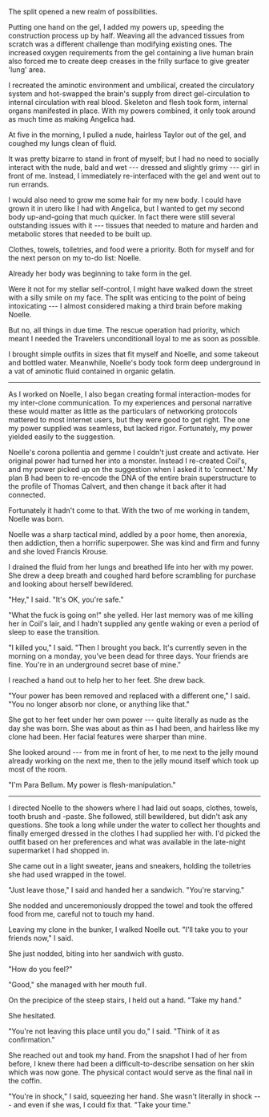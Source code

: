 The split opened a new realm of possibilities.

Putting one hand on the gel, I added my powers up, speeding the construction process up by half.
Weaving all the advanced tissues from scratch was a different challenge than modifying existing ones.
The increased oxygen requirements from the gel containing a live human brain also forced me to create
deep creases in the frilly surface to give greater 'lung' area.

I recreated the aminotic environment and umbilical, created the circulatory system and hot-swapped
the brain's supply from direct gel-circulation to internal circulation with real blood. Skeleton
and flesh took form, internal organs manifested in place. With my powers combined, it only took around
as much time as making Angelica had.

At five in the morning, I pulled a nude, hairless Taylor out of the gel, and coughed my lungs clean
of fluid.

It was pretty bizarre to stand in front of myself; but I had no need to socially interact with
the nude, bald and wet --- dressed and slightly grimy --- girl in front of me. Instead, I immediately
re-interfaced with the gel and went out to run errands.

I would also need to grow me some hair for my new body. I could have grown it in utero like I had
with Angelica, but I wanted to get my second body up-and-going that much quicker. In fact there
were still several outstanding issues with it --- tissues that needed to mature and harden and
metabolic stores that needed to be built up.

Clothes, towels, toiletries, and food were a priority. Both for myself and for the next person on my to-do list: Noelle.

Already her body was beginning to take form in the gel.

Were it not for my stellar self-control, I might have walked down the street with a silly smile on
my face. The split was enticing to the point of being intoxicating --- I almost considered making a third
brain before making Noelle.

But no, all things in due time. The rescue operation had priority, which meant I needed the Travelers
unconditionall loyal to me as soon as possible.

I brought simple outfits in sizes that fit myself and Noelle, and some takeout and bottled water. Meanwhile,
Noelle's body took form deep underground in a vat of aminotic fluid contained in organic gelatin.

----

As I worked on Noelle, I also began creating formal interaction-modes for my inter-clone communication.
To my experiences and personal narrative these would matter as little as the particulars of networking
protocols mattered to most internet users, but they were good to get right. The one my power supplied was
seamless, but lacked rigor. Fortunately, my power yielded easily to the suggestion.

Noelle's corona pollentia and gemme I couldn't just create and activate. Her original power had turned her
into a monster. Instead I re-created Coil's, and my power picked up on the suggestion when I asked it to
'connect.' My plan B had been to re-encode the DNA of the entire brain superstructure to the profile of Thomas
Calvert, and then change it back after it had connected.

Fortunately it hadn't come to that. With the two of me working in tandem, Noelle was born.

Noelle was a sharp tactical mind, addled by a poor home, then anorexia, then addiction, then a
horrific superpower. She was kind and firm and funny and she loved Francis Krouse.

I drained the fluid from her lungs and breathed life into her with my power. She drew a deep breath
and coughed hard before scrambling for purchase and looking about herself bewildered.

"Hey," I said. "It's OK, you're safe."

"What the fuck is going on!" she yelled. Her last memory was of me killing her in Coil's lair, and I
hadn't supplied any gentle waking or even a period of sleep to ease the transition.

"I killed you," I said. "Then I brought you back. It's currently seven
in the morning on a monday, you've been dead for three days. Your friends are fine. You're
in an underground secret base of mine."

I reached a hand out to help her to her feet. She drew back.

"Your power has been removed and replaced with a different one," I said. "You no longer absorb
nor clone, or anything like that." 

She got to her feet under her own power --- quite literally as nude as the day she was born. She was
about as thin as I had been, and hairless like my clone had been. Her facial features were sharper than
mine.

She looked around --- from me in front of her, to me next to the jelly mound already working on the
next me, then to the jelly mound itself which took up most of the room.

"I'm Para Bellum. My power is flesh-manipulation."

----

I directed Noelle to the showers where I had laid out soaps, clothes, towels, tooth brush and -paste.
She followed, still bewildered, but didn't ask any questions. She took a long while under the water
to collect her thoughts and finally emerged dressed in the clothes I had supplied her with. I'd picked
the outfit based on her preferences and what was available in the late-night supermarket I had shopped in.

She came out in a light sweater, jeans and sneakers, holding the toiletries she had used wrapped in the towel.

"Just leave those," I said and handed her a sandwich. "You're starving."

She nodded and unceremoniously dropped the towel and took the offered food from me, careful not to
touch my hand.

Leaving my clone in the bunker, I walked Noelle out. "I'll take you to your friends now," I said.

She just nodded, biting into her sandwich with gusto.

"How do you feel?"

"Good," she managed with her mouth full.

On the precipice of the steep stairs, I held out a hand. "Take my hand."

She hesitated.

"You're not leaving this place until you do," I said. "Think of it as confirmation."

She reached out and took my hand. From the snapshot I had of her from before, I knew there had been
a difficult-to-describe sensation on her skin which was now gone. The physical contact would serve
as the final nail in the coffin.

"You're in shock," I said, squeezing her hand. She wasn't literally in shock --- and even if she
was, I could fix that. "Take your time."
